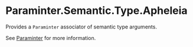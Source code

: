 # Paraminter.Semantic.Type.Apheleia

Provides a `Paraminter` associator of semantic type arguments.

See [Paraminter](https://www.github.com/Paraminter/Paraminter) for more information.
